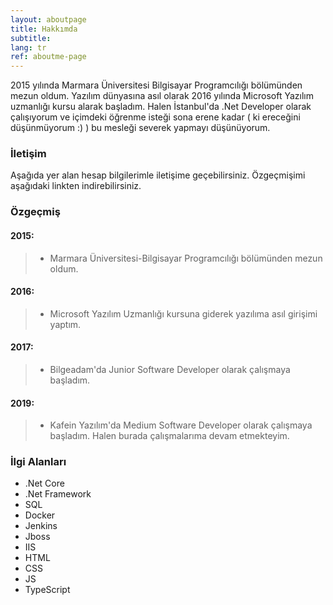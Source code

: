 ```yaml
---
layout: aboutpage
title: Hakkımda
subtitle:
lang: tr
ref: aboutme-page 
---
```


2015 yılında Marmara Üniversitesi Bilgisayar Programcılığı bölümünden mezun oldum. Yazılım dünyasına asıl olarak 2016 yılında Microsoft Yazılım uzmanlığı kursu alarak başladım. Halen İstanbul'da .Net Developer olarak çalışıyorum ve içimdeki öğrenme isteği sona erene kadar ( ki ereceğini düşünmüyorum :) ) bu mesleği severek yapmayı düşünüyorum.

### İletişim

Aşağıda yer alan hesap bilgilerimle iletişime geçebilirsiniz. Özgeçmişimi aşağıdaki linkten indirebilirsiniz.

<!-- <a href="/cv/CV-UĞUR BENLİ-TR.docx">CV indir <i class="fas fa-file-download"></i></a> -->

### Özgeçmiş

#### 2015:

> * Marmara Üniversitesi-Bilgisayar Programcılığı bölümünden mezun oldum.

#### 2016:

> * Microsoft Yazılım Uzmanlığı kursuna giderek yazılıma asıl girişimi yaptım.

#### 2017:

> * Bilgeadam'da Junior Software Developer olarak çalışmaya başladım.

#### 2019:

> * Kafein Yazılım'da Medium Software Developer olarak çalışmaya başladım. Halen burada çalışmalarıma devam etmekteyim.

### İlgi Alanları

- .Net Core
- .Net Framework
- SQL
- Docker
- Jenkins
- Jboss
- IIS
- HTML
- CSS
- JS
- TypeScript